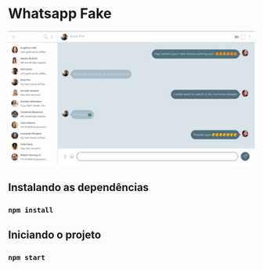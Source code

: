 # Whatsapp Fake

![Exemplo](Tela.jpeg)

## Instalando as dependências

### `npm install`

## Iniciando o projeto

### `npm start`
